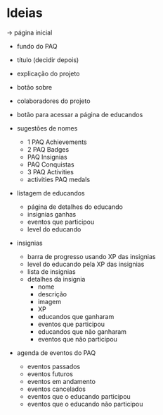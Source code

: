 # Ideias

-> página inicial
  - fundo do PAQ
  - título (decidir depois)
  - explicação do projeto
  - botão sobre
  - colaboradores do projeto
  - botão para acessar a página de educandos
  - sugestões de nomes
    - 1 PAQ Achievements
    - 2 PAQ Badges
    - PAQ Insignias
    - PAQ Conquistas
    - 3 PAQ Activities 
    - activities PAQ medals

- listagem de educandos
    - página de detalhes do educando
    - insignias ganhas
    - eventos que participou
    - level do educando

- insignias
  - barra de progresso usando XP das insignias
  - level do educando pela XP das insignias
  - lista de insignias
  - detalhes da insignia
    - nome
    - descrição
    - imagem
    - XP
    - educandos que ganharam
    - eventos que participou
    - educandos que não ganharam
    - eventos que não participou

- agenda de eventos do PAQ
  - eventos passados
  - eventos futuros
  - eventos em andamento
  - eventos cancelados
  - eventos que o educando participou
  - eventos que o educando não participou
